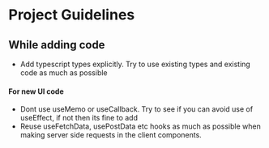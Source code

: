 # Project Guidelines

## While adding code 
* Add typescript types explicitly. Try to use existing types and existing code as much as possible

#### For new UI code
* Dont use useMemo or useCallback. Try to see if you can avoid use of useEffect, if not then its fine to add
* Reuse useFetchData, usePostData etc hooks as much as possible when making server side requests in the client components.

